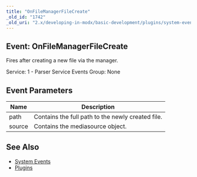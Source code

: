 ```yaml
---
title: "OnFileManagerFileCreate"
_old_id: "1742"
_old_uri: "2.x/developing-in-modx/basic-development/plugins/system-events/onfilemanagerfilecreate"
---
```


## Event: OnFileManagerFileCreate

 Fires after creating a new file via the manager.

 Service: 1 - Parser Service Events 
 Group: None

## Event Parameters

 | Name   | Description                                       |
 | ------ | ------------------------------------------------- |
 | path   | Contains the full path to the newly created file. |
 | source | Contains the mediasource object.                  |

## See Also

- [System Events](developing-in-modx/basic-development/plugins/system-events)
- [Plugins](developing-in-modx/basic-development/plugins)
